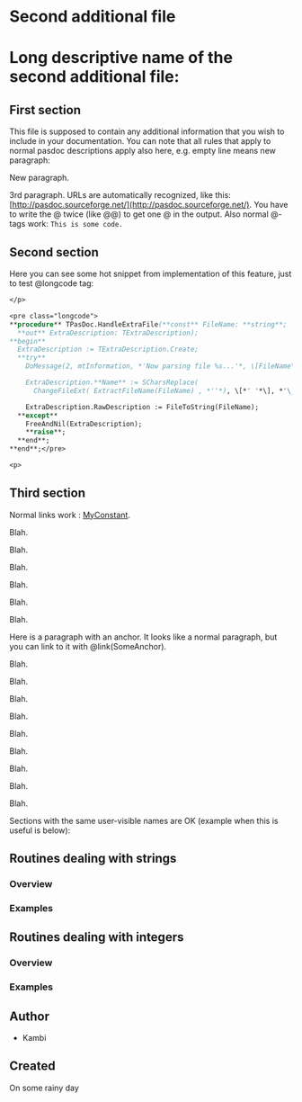 # Second additional file


# Long descriptive name of the second additional file:
 

 

<h2 class=""><span id="SecFirst"></span>First section</h2>


This file is supposed to contain any additional information that you wish to include in your documentation. You can note that all rules that apply to normal pasdoc descriptions apply also here, e.g. empty line means new paragraph:

New paragraph.

3rd paragraph. URLs are automatically recognized, like this: [http://pasdoc.sourceforge.net/](http://pasdoc.sourceforge.net/). You have to write the @ twice (like @@) to get one @ in the output. Also normal @-tags work: `This is some code.`

<h2 class=""><span id="SecSecond"></span>Second section</h2>


Here you can see some hot snippet from implementation of this feature, just to test @longcode tag:



```pascal
</p>

<pre class="longcode">
**procedure** TPasDoc.HandleExtraFile(**const** FileName: **string**;
  **out** ExtraDescription: TExtraDescription);
**begin**
  ExtraDescription := TExtraDescription.Create;
  **try**
    DoMessage(2, mtInformation, *'Now parsing file %s...'*, \[FileName\]);

    ExtraDescription.**Name** := SCharsReplace(
      ChangeFileExt( ExtractFileName(FileName) , *''*), \[*' '*\], *'\_'*);

    ExtraDescription.RawDescription := FileToString(FileName);
  **except**
    FreeAndNil(ExtraDescription);
    **raise**;
  **end**;
**end**;</pre>

<p>
```



<h2 class=""><span id="ThirdSecond"></span>Third section</h2>


Normal links work : [MyConstant](ok_introduction_conclusion.md#MyConstant).

Blah.

Blah.

Blah.

Blah.

Blah.

Blah.

<span id="SomeAnchor"/> Here is a paragraph with an anchor. It looks like a normal paragraph, but you can link to it with @link(SomeAnchor).

Blah.

Blah.

Blah.

Blah.

Blah.

Blah.

Blah.

Blah.

Blah.

Sections with the same user-visible names are OK (example when this is useful is below):

<h2 class=""><span id="SecStrings"></span>Routines dealing with strings</h2>


<h3 class=""><span id="SecStringsOverview"></span>Overview</h3>


<h3 class=""><span id="SecStringsExamples"></span>Examples</h3>


<h2 class=""><span id="SecIntegers"></span>Routines dealing with integers</h2>


<h3 class=""><span id="SecIntegersOverview"></span>Overview</h3>


<h3 class=""><span id="SecIntegersExamples"></span>Examples</h3>

## Author
<ul class="authors">
<li>Kambi</li>
</ul>

## Created
<p>
On some rainy day
</p>
